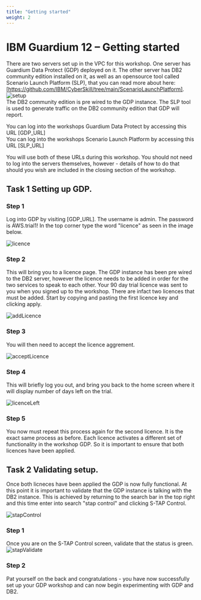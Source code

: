 ```yaml
---
title: "Getting started"
weight: 2
---
```


# IBM Guardium 12 – Getting started

There are two servers set up in the VPC for this workshop. One server has Guardium Data Protect (GDP) deployed on it. The other server has DB2 community edition installed on it, as well as an opensource tool called Scenario Launch Platform (SLP), that you can read more about here: [https://github.com/IBM/CyberSkill/tree/main/ScenarioLaunchPlatform].
![setup](/static/images/part1/setup.png)  
The DB2 community edition is pre wired to the GDP instance. The SLP tool is used to generate traffic on the DB2 community edition that GDP will report. 

You can log into the workshops Guardium Data Protect by accessing this URL [GDP_URL]  
You can log into the workshops Scenario Launch Platform by accessing this URL [SLP_URL]  

You will use both of these URLs during this workshop. You should not need to log into the servers themselves, however - details of how to do that should you wish are included in the closing section of the workshop.


## Task 1 Setting up GDP.

### Step 1
Log into GDP by visiting [GDP_URL].  The username is admin. The password is AWS.trial1! In the top corner type the word "licence" as seen in the image below.

![licence](/static/images/part1/licence.png)

### Step 2
This will bring you to a licence page. The GDP instance has been pre wired to the DB2 server, however the licence needs to be added in order for the two services to speak to each other. Your 90 day trial licence was sent to you when you signed up to the workshop. There are infact two licences that must be added. Start by copying and pasting the first licence key and clicking apply.

![addLicence](/static/images/part1/addLicence.png)

### Step 3
You will then need to accept the licence aggrement.

![acceptLicence](/static/images/part1/acceptLicence.png)

### Step 4
This will briefly log you out, and bring you back to the home screen where it will display number of days left on the trial.

![licenceLeft](/static/images/part1/licenceLeft.png)

### Step 5
You now must repeat this process again for the second licence. It is the exact same process as before. Each licence activates a different set of functionality in the workshop GDP. So it is important to ensure that both licences have been applied.  

## Task 2 Validating setup.
Once both licneces have been applied the GDP is now fully functional. At this point it is important to validate that the GDP instance is talking with the DB2 instance.  This is achieved by returning to the search bar in the top right and this time enter into search "stap control" and clicking S-TAP Control. 

![stapControl](/static/images/part1/stapControl.png)

### Step 1
Once you are on the S-TAP Control screen, validate that the status is green.
![stapValidate](/static/images/part1/stapValidate.png)

### Step 2
Pat yourself on the back and congratulations - you have now successfully set up your GDP workshop and can now begin experimenting with GDP and DB2.